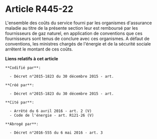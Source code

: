 # Article R445-22

L'ensemble des coûts du service fourni par les organismes d'assurance maladie au titre de la présente section leur est
remboursé par les fournisseurs de gaz naturel, en application de conventions que ces fournisseurs sont tenus de conclure avec
ces organismes. A défaut de conventions, les ministres chargés de l'énergie et de la sécurité sociale arrêtent le montant de
ces coûts.

**Liens relatifs à cet article**

	**Codifié par**:

	  - Décret n°2015-1823 du 30 décembre 2015 - art.

	**Créé par**:

	  - Décret n°2015-1823 du 30 décembre 2015 - art.

	**Cité par**:

	  - Arrêté du 6 avril 2016 - art. 2 (V)
	  - Code de l'énergie - art. R121-26 (V)

	**Abrogé par**:

	  - Décret n°2016-555 du 6 mai 2016 - art. 3

